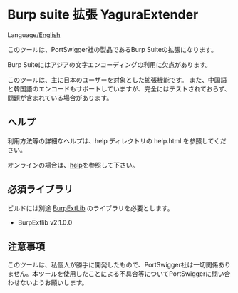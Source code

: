 Burp suite 拡張 YaguraExtender
=============

Language/[English](Readme.md)

このツールは、PortSwigger社の製品であるBurp Suiteの拡張になります。

Burp Suiteにはアジアの文字エンコーディングの利用に欠点があります。

このツールは、主に日本のユーザーを対象とした拡張機能です。
また、中国語と韓国語のエンコードもサポートしていますが、完全にはテストされておらず、問題が含まれている場合があります。

## ヘルプ
利用方法等の詳細なヘルプは、help ディレクトリの help.html を参照してください。

オンラインの場合は、[help](/src/main/help/help-ja.adoc)を参照して下さい。

## 必須ライブラリ
ビルドには別途 [BurpExtLib](https://github.com/raise-isayan/BurpExtLib) のライブラリを必要とします。
* BurpExtlib v2.1.0.0

## 注意事項
このツールは、私個人が勝手に開発したもので、PortSwigger社は一切関係ありません。本ツールを使用したことによる不具合等についてPortSwiggerに問い合わせないようお願いします。

